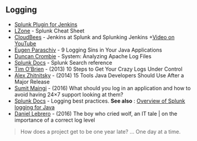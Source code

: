 ## Logging

-   [Splunk Plugin for Jenkins](https://wiki.jenkins-ci.org/display/JENKINS/Splunk+Plugin+for+Jenkins)
-   [LZone](http://lzone.de/cheat-sheet/Splunk) - Splunk Cheat Sheet
-   [CloudBees](https://www.cloudbees.com/sites/default/files/2016-jenkins-world-jenkins_at_splunk.pdf) - Jenkins at Splunk and Splunking Jenkins +[Video on YouTube](https://www.youtube.com/watch?v=dlsEprySOrg)
-   [Eugen Paraschiv](https://stackify.com/9-logging-sins-java/) - 9 Logging Sins in Your Java Applications
-   [Duncan Crombie](http://www.the-art-of-web.com/system/logs/) - System: Analyzing Apache Log Files
-   [Splunk Docs](https://docs.splunk.com/Documentation/Splunk/6.4.3/SearchReference/Fields) - Splunk Search reference
-   [Tim O'Brien](https://discursive.com/2013/10/30/how-to-get-your-crazy-logs-under-control/) - (2013) 10 Steps to Get Your Crazy Logs Under Control
-   [Alex Zhitnitsky](http://blog.takipi.com/15-tools-to-use-when-deploying-code-to-production/) - (2014) 15 Tools Java Developers Should Use After a Major Release
-   [Sumit Maingi](https://cloudncode.blog/2016/12/30/what-should-you-log-in-an-application-and-how-to-avoid-having-24x7-support-looking-at-them/) - (2016) What should you log in an application and how to avoid having 24×7 support looking at them?
-   [Splunk Docs](http://dev.splunk.com/view/logging-best-practices/SP-CAAAFCK) - Logging best practices. **See also** : [Overview of Splunk logging for Java](http://dev.splunk.com/view/splunk-logging-java/SP-CAAAE2K)
-   [Daniel Lebrero](https://danlebrero.com/2016/11/21/the-boy-who-cried-wolf-an-it-tale/) - (2016) The boy who cried wolf, an IT tale | on the importance of a correct log level

> How does a project get to be one year late? … One day at a time.